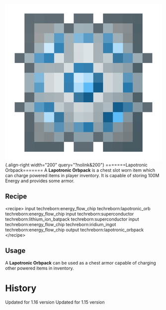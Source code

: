![Lapotrionic orbpack](/media/mods/techreborn/lapotronic_orbpack.png){.align-right width="200" query="?nolink&200"} =======Lapotronic Orbpack======= A **Lapotronic Orbpack** is a chest slot worn item which can charge powered items in player inventory. It is capable of storing 100M Energy and provides some armor.

## Recipe

\<recipe\> input techreborn:energy_flow_chip techreborn:lapotronic_orb techreborn:energy_flow_chip input techreborn:superconductor techreborn:lithium_ion_batpack techreborn:superconductor input techreborn:energy_flow_chip techreborn:iridium_ingot techreborn:energy_flow_chip output techreborn:lapotronic_orbpack \</recipe\>

## Usage

A **Lapotronic Orbpack** can be used as a chest armor capable of charging other powered items in inventory.

# History

Updated for 1.16 version Updated for 1.15 version
